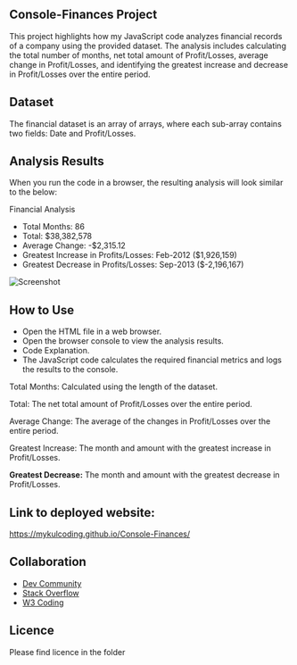 ## Console-Finances Project

This project highlights how my JavaScript code analyzes financial records of a company using the provided dataset. The analysis includes calculating the total number of months, net total amount of Profit/Losses, average change in Profit/Losses, and identifying the greatest increase and decrease in Profit/Losses over the entire period.

## Dataset

The financial dataset is an array of arrays, where each sub-array contains two fields: Date and Profit/Losses.


## Analysis Results
When you run the code in a browser, the resulting analysis will look similar to the below: 


Financial Analysis

- Total Months: 86
- Total: $38,382,578
- Average Change: -$2,315.12
- Greatest Increase in Profits/Losses: Feb-2012 ($1,926,159)
- Greatest Decrease in Profits/Losses: Sep-2013 ($-2,196,167)

![Screenshot](Console-Finances/image/Financial-Analysis-Screenshot.PNG "Screenshot")

## How to Use

- Open the HTML file in a web browser.
- Open the browser console to view the analysis results.
- Code Explanation.
- The JavaScript code calculates the required financial metrics and logs the results to the console.

Total Months: Calculated using the length of the dataset.

Total: The net total amount of Profit/Losses over the entire period.

Average Change: The average of the changes in Profit/Losses over the entire period.

Greatest Increase: The month and amount with the greatest increase in Profit/Losses.

**Greatest Decrease:** The month and amount with the greatest decrease in Profit/Losses.


## Link to deployed website:
https://mykulcoding.github.io/Console-Finances/

## Collaboration

- [Dev Community](https://dev.to/)
- [Stack Overflow](https://stackoverflow.com/)
- [W3 Coding](https://www.w3schools.com/)

## Licence
Please find licence in the folder